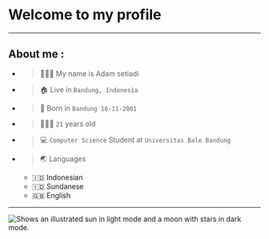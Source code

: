 # Welcome to my profile

***

## About me :
- > 👨🏻‍💼 My name is Adam setiadi
- > 🏠 Live in `Bandung, Indonesia`
- > 👶 Born in `Bandung 16-11-2001`
- > 🧍🏻‍♂️ `21` years old
- > 💻 `Computer Science` Student at `Universitas Bale Bandung`
- > 🌏 Languages
  - 🇮🇩 Indonesian
  - 🇮🇩 Sundanese
  - 🇬🇧 English
  
***

 <picture>
  <source media="(prefers-color-scheme: dark)" srcset="https://images.unsplash.com/photo-1627672360124-4ed09583e14c?ixlib=rb-4.0.3&ixid=MnwxMjA3fDB8MHxwaG90by1wYWdlfHx8fGVufDB8fHx8&auto=format&fit=crop&w=464&q=80">
  <source media="(prefers-color-scheme: light)" srcset="https://images.unsplash.com/photo-1594877502388-8d9e1dfcd84b?ixlib=rb-4.0.3&ixid=MnwxMjA3fDB8MHxwaG90by1yZWxhdGVkfDEyfHx8ZW58MHx8fHw%3D&auto=format&fit=crop&w=500&q=60">
  <img alt="Shows an illustrated sun in light mode and a moon with stars in dark mode." src="https://user-images.githubusercontent.com/25423296/163456779-a8556205-d0a5-45e2-ac17-42d089e3c3f8.png">
</picture>

